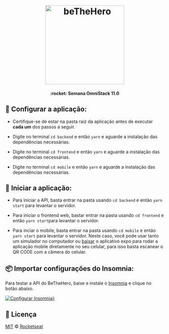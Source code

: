 <h1 align="center">
    <img alt="beTheHero" title="beTheHero" src=".github/assets/icon.ong" width="250px" />
</h1>

<h4 align="center">
  :rocket: Semana OmniStack 11.0
</h4>

## :hammer: Configurar a aplicação:

- Certifique-se de estar na pasta raiz da aplicação antes de executar **cada um** dos passos a seguir.

- Digite no terminal `cd backend` e então `yarn` e aguarde a instalação das dependências necessárias.

- Digite no terminal `cd frontend` e então `yarn` e aguarde a instalação das dependências necessárias.

- Digite no terminal `cd mobile` e então `yarn` e aguarde a instalação das dependências necessárias.

## :horse_racing: Iniciar a aplicação:

- Para iniciar a API, basta entrar na pasta usando `cd backend` e então `yarn start` para levantar o servidor.

- Para iniciar o frontend web, bastar entrar na pasta usando `cd frontend` e então `yarn start`para levantar o servidor.

- Para inciar o mobile, basta entrar na pasta usando `cd mobile` e então `yarn start` para levantar o servidor. Neste caso, você pode usar tanto um simulador no computador ou [baixar](https://apps.apple.com/br/app/expo-client/id982107779) o aplicativo expo para rodar a aplicação mobile diretamente no seu celular, para isso basta escanear o QR CODE com a câmera do celular.

## :package: Importar configurações do Insomnia:

Para testar a API do BeTheHero, baixe e instale o [Insomnia](https://insomnia.rest/download/) e clique no botão abaixo.

[![Configurar Insomnia}](https://insomnia.rest/images/run.svg)](https://insomnia.rest/run/?label=Be%20The%20Hero&uri=https%3A%2F%2Fgithub.com%2Ffnoquiq%2Fbe-the-hero%2Fblob%2Fmaster%2F.github%2Fassets%2Finsomnia%2Finsomnia.json)

## :memo: Licença

[MIT](./LICENSE) &copy; [Rocketseat](https://rocketseat.com.br/)
